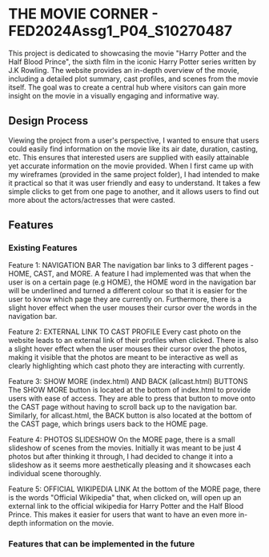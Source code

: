 # THE MOVIE CORNER - FED2024Assg1_P04_S10270487

This project is dedicated to showcasing the movie "Harry Potter and the Half Blood Prince", the sixth film in the iconic Harry Potter series written by J.K Rowling. The website provides an in-depth overview of the movie, including a detailed plot summary, cast profiles, and scenes from the movie itself. The goal was to create a central hub where visitors can gain more insight on the movie in a visually engaging and informative way.

## Design Process
Viewing the project from a user's perspective, I wanted to ensure that users could easily find information on the movie like its air date, duration, casting, etc. This ensures that interested users are supplied with easily attainable yet accurate information on the movie provided. When I first came up with my wireframes (provided in the same project folder), I had intended to make it practical so that it was user friendly and easy to understand. It takes a few simple clicks to get from one page to another, and it allows users to find out more about the actors/actresses that were casted.

## Features
### Existing Features
Feature 1: NAVIGATION BAR
The navigation bar links to 3 different pages - HOME, CAST, and MORE. A feature I had implemented was that when the user is on a certain page (e.g HOME), the HOME word in the navigation bar will be underlined and turned a different colour so that it is easier for the user to know which page they are currently on. Furthermore, there is a slight hover effect when the user mouses their cursor over the words in the navigation bar.

Feature 2: EXTERNAL LINK TO CAST PROFILE
Every cast photo on the website leads to an external link of their profiles when clicked. There is also a slight hover effect when the user mouses their cursor over the photos, making it visible that the photos are meant to be interactive as well as clearly highlighting which cast photo they are interacting with currently.

Feature 3: SHOW MORE (index.html) AND BACK (allcast.html) BUTTONS
The SHOW MORE button is located at the bottom of index.html to provide users with ease of access. They are able to press that button to move onto the CAST page without having to scroll back up to the navigation bar. Similarly, for allcast.html, the BACK button is also located at the bottom of the CAST page, which brings users back to the HOME page.

Feature 4: PHOTOS SLIDESHOW
On the MORE page, there is a small slideshow of scenes from the movies. Initially it was meant to be just 4 photos but after thinking it through, I had decided to change it into a slideshow as it seems more aesthetically pleasing and it showcases each individual scene thoroughly.

Feature 5: OFFICIAL WIKIPEDIA LINK
At the bottom of the MORE page, there is the words "Official Wikipedia" that, when clicked on, will open up an external link to the official wikipedia for Harry Potter and the Half Blood Prince. This makes it easier for users that want to have an even more in-depth information on the movie.

### Features that can be implemented in the future
